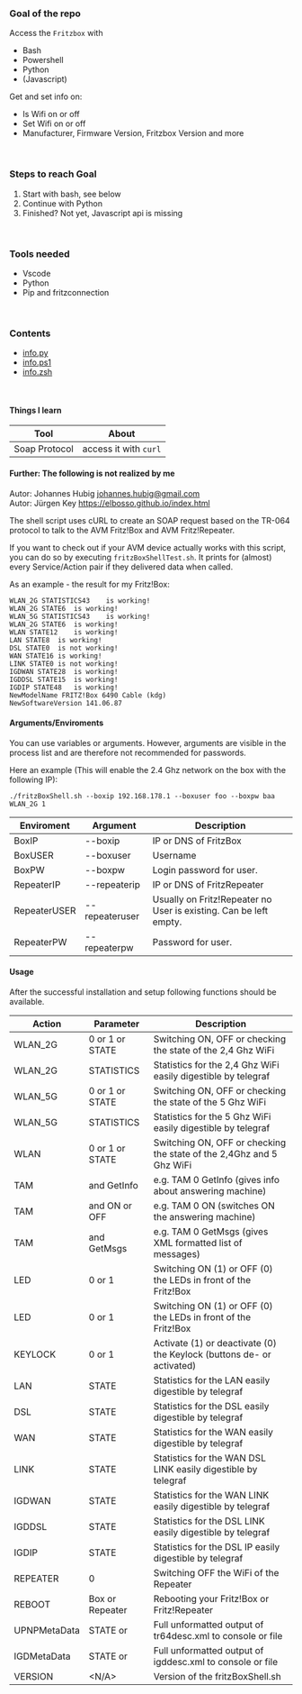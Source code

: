 
### Goal of the repo
Access the `Fritzbox` with
- Bash
- Powershell
- Python
- (Javascript)

Get and set info on:
- Is Wifi on or off
- Set Wifi on or off
- Manufacturer, Firmware Version, Fritzbox Version and more

<br>

### Steps to reach Goal
1. Start with bash, see below
2. Continue with Python
3. Finished? Not yet, Javascript api is missing
<br>

### Tools needed
- Vscode
- Python
- Pip and fritzconnection

<br>

### Contents
- [info.py](info.py)
- [info.ps1](info.ps1)
- [info.zsh](info.zsh)

<br>

#### Things I learn

 Tool        | About                                                                                             |
 ----------- | ------------------------
Soap Protocol | access it with `curl` 



#### Further: The following is not realized by me

Autor: Johannes Hubig <johannes.hubig@gmail.com>     
Autor: Jürgen Key https://elbosso.github.io/index.html 


The shell script uses cURL to create an SOAP request based on the TR-064 protocol to talk to the AVM Fritz!Box and AVM Fritz!Repeater.

If you want to check out if your AVM device actually works with this script, you can do so by executing `fritzBoxShellTest.sh`. It prints for (almost) every Service/Action pair if they delivered data when called.


As an example - the result for my Fritz!Box:

```
WLAN_2G STATISTICS43	is working!
WLAN_2G STATE6	is working!
WLAN_5G STATISTICS43	is working!
WLAN_2G STATE6	is working!
WLAN STATE12	is working!
LAN STATE8	is working!
DSL STATE0	is not working!
WAN STATE16	is working!
LINK STATE0	is not working!
IGDWAN STATE28	is working!
IGDDSL STATE15	is working!
IGDIP STATE48	is working!
NewModelName FRITZ!Box 6490 Cable (kdg)
NewSoftwareVersion 141.06.87
```

#### Arguments/Enviroments

You can use variables or arguments. However, arguments are visible in the process list and are therefore not recommended for passwords.

Here an example (This will enable the 2.4 Ghz network on the box with the following IP):

`./fritzBoxShell.sh --boxip 192.168.178.1 --boxuser foo --boxpw baa WLAN_2G 1`

| Enviroment | Argument | Description |
|---|---|---|
| BoxIP | --boxip | IP or DNS of FritzBox |
| BoxUSER | --boxuser | Username |
| BoxPW | --boxpw | Login password for user. |
| RepeaterIP | --repeaterip | IP or DNS of FritzRepeater |
| RepeaterUSER | --repeateruser | Usually on Fritz!Repeater no User is existing. Can be left empty. |
| RepeaterPW | --repeaterpw | Password for user. |

#### Usage

After the successful installation and setup following functions should be available.

| Action | Parameter | Description |
| --- | --- | --- |
| WLAN_2G | 0 or 1 or STATE | Switching ON, OFF or checking the state of the 2,4 Ghz WiFi
| WLAN_2G  | STATISTICS      | Statistics for the 2,4 Ghz WiFi easily digestible by telegraf
| WLAN_5G | 0 or 1 or STATE | Switching ON, OFF or checking the state of the 5 Ghz WiFi 
| WLAN_5G  | STATISTICS      | Statistics for the 5 Ghz WiFi easily digestible by telegraf 
| WLAN | 0 or 1 or STATE | Switching ON, OFF or checking the state of the 2,4Ghz and 5 Ghz WiFi
| TAM | <index> and GetInfo | e.g. TAM 0 GetInfo (gives info about answering machine) 
| TAM | <index> and ON or OFF | e.g. TAM 0 ON (switches ON the answering machine) 
| TAM | <index> and GetMsgs | e.g. TAM 0 GetMsgs (gives XML formatted list of messages) 
| LED | 0 or 1 | Switching ON (1) or OFF (0) the LEDs in front of the Fritz!Box 
| LED | 0 or 1 | Switching ON (1) or OFF (0) the LEDs in front of the Fritz!Box 
| KEYLOCK | 0 or 1 | Activate (1) or deactivate (0) the Keylock (buttons de- or activated) 
| LAN | STATE | Statistics for the LAN easily digestible by telegraf 
| DSL | STATE | Statistics for the DSL easily digestible by telegraf |
| WAN | STATE | Statistics for the WAN easily digestible by telegraf |
| LINK | STATE | Statistics for the WAN DSL LINK easily digestible by telegraf |
| IGDWAN | STATE | Statistics for the WAN LINK easily digestible by telegraf |
| IGDDSL | STATE | Statistics for the DSL LINK easily digestible by telegraf |
| IGDIP | STATE | Statistics for the DSL IP easily digestible by telegraf |
| REPEATER | 0 | Switching OFF the WiFi of the Repeater |
| REBOOT | Box or Repeater | Rebooting your Fritz!Box or Fritz!Repeater |
| UPNPMetaData | STATE or <filename> | Full unformatted output of tr64desc.xml to console or file |
| IGDMetaData | STATE or <filename> | Full unformatted output of igddesc.xml to console or file |
| VERSION | <N/A> | Version of the fritzBoxShell.sh 